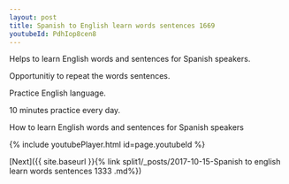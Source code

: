 ```yaml
---
layout: post
title: Spanish to English learn words sentences 1669 
youtubeId: PdhIop8cen8
---
```

 
 
Helps to learn English words and sentences for Spanish speakers.

Opportunitiy to repeat the words sentences. 

Practice English language. 
 
10 minutes practice every day. 
 
How to learn English words and sentences for Spanish speakers 
 
{% include youtubePlayer.html id=page.youtubeId %}
 
 
[Next]({{ site.baseurl }}{% link  split1/_posts/2017-10-15-Spanish to english learn words sentences 1333 .md%})
 

